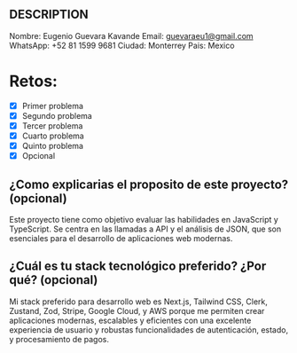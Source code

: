 ## DESCRIPTION

Nombre: Eugenio Guevara Kavande
Email: guevaraeu1@gmail.com
WhatsApp: +52 81 1599 9681
Ciudad: Monterrey
Pais: Mexico

# Retos:

- [x] Primer problema
- [x] Segundo problema
- [x] Tercer problema
- [x] Cuarto problema
- [x] Quinto problema
- [x] Opcional

## ¿Como explicarias el proposito de este proyecto? (opcional)

Este proyecto tiene como objetivo evaluar las habilidades en JavaScript y TypeScript. Se centra en las llamadas a API y el análisis de JSON, que son esenciales para el desarrollo de aplicaciones web modernas.

## ¿Cuál es tu stack tecnológico preferido? ¿Por qué? (opcional)

Mi stack preferido para desarrollo web es Next.js, Tailwind CSS, Clerk, Zustand, Zod, Stripe, Google Cloud, y AWS porque me permiten crear aplicaciones modernas, escalables y eficientes con una excelente experiencia de usuario y robustas funcionalidades de autenticación, estado, y procesamiento de pagos.
